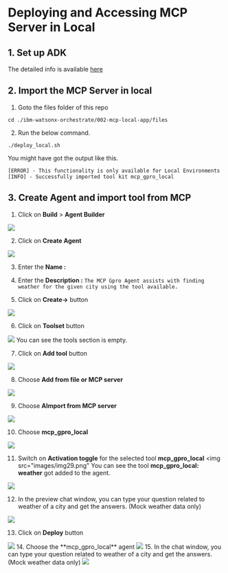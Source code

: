 # Deploying and Accessing MCP Server in Local

## 1. Set up ADK

The detailed info is available [here](../001-setting-up-adk) 


## 2. Import the MCP Server in local

1. Goto the files folder of this repo 

  ```
  cd ./ibm-watsonx-orchestrate/002-mcp-local-app/files
  ```
 
2. Run the below command.

  ```
  ./deploy_local.sh
  ```

  You might have got the output like this.

  ```
  [ERROR] - This functionality is only available for Local Environments
  [INFO] - Successfully imported tool kit mcp_gpro_local
  ```

## 3. Create Agent and import tool from MCP

1. Click on **Build** >  **Agent Builder**
  <img src="images/img21.png">

2. Click on **Create Agent**
  <img src="images/img22.png">

3. Enter the **Name :** 

4. Enter the **Description :** `The MCP Gpro Agent assists with finding weather for the given city using the tool available.`

5. Click on **Create→** button
  <img src="images/img23.png">

6. Click on **Toolset** button
  <img src="images/img24.png">
  You can see the tools section is empty.

7. Click on **Add tool** button
  <img src="images/img25.png">

8. Choose **Add from file or MCP server**
  <img src="images/img26.png">

9. Choose **AImport from MCP server**
  <img src="images/img27.png">

10. Choose **mcp_gpro_local**
  <img src="images/img28.png">

11. Switch on **Activation toggle** for the selected tool **mcp_gpro_local**
  <img src="images/img29.png"
  You can see the tool  **mcp_gpro_local: weather** got added to the agent.
  <img src="images/img30.png">

12. In the preview chat window, you can type your question related to weather of a city and get the answers. (Mock weather data only)
  <img src="images/img31.png">

13. Click on **Deploy** button
  <img src="images/img32.png">
14. Choose the **mcp_gpro_local** agent
  <img src="images/img33.png">
15. In the chat window, you can type your question related to weather of a city and get the answers. (Mock weather data only)
  <img src="images/img34.png">
